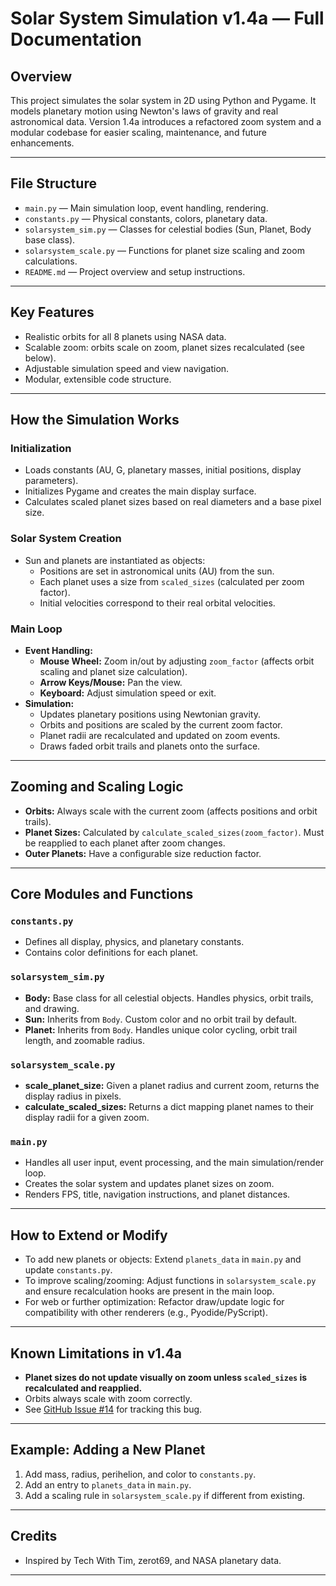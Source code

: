 # Solar System Simulation v1.4a — Full Documentation

## Overview

This project simulates the solar system in 2D using Python and Pygame. It models planetary motion using Newton's laws of gravity and real astronomical data. Version 1.4a introduces a refactored zoom system and a modular codebase for easier scaling, maintenance, and future enhancements.

---

## File Structure

- `main.py` — Main simulation loop, event handling, rendering.
- `constants.py` — Physical constants, colors, planetary data.
- `solarsystem_sim.py` — Classes for celestial bodies (Sun, Planet, Body base class).
- `solarsystem_scale.py` — Functions for planet size scaling and zoom calculations.
- `README.md` — Project overview and setup instructions.

---

## Key Features

- Realistic orbits for all 8 planets using NASA data.
- Scalable zoom: orbits scale on zoom, planet sizes recalculated (see below).
- Adjustable simulation speed and view navigation.
- Modular, extensible code structure.

---

## How the Simulation Works

### Initialization

- Loads constants (AU, G, planetary masses, initial positions, display parameters).
- Initializes Pygame and creates the main display surface.
- Calculates scaled planet sizes based on real diameters and a base pixel size.

### Solar System Creation

- Sun and planets are instantiated as objects:
  - Positions are set in astronomical units (AU) from the sun.
  - Each planet uses a size from `scaled_sizes` (calculated per zoom factor).
  - Initial velocities correspond to their real orbital velocities.

### Main Loop

- **Event Handling:**
  - **Mouse Wheel:** Zoom in/out by adjusting `zoom_factor` (affects orbit scaling and planet size calculation).
  - **Arrow Keys/Mouse:** Pan the view.
  - **Keyboard:** Adjust simulation speed or exit.
- **Simulation:**
  - Updates planetary positions using Newtonian gravity.
  - Orbits and positions are scaled by the current zoom factor.
  - Planet radii are recalculated and updated on zoom events.
  - Draws faded orbit trails and planets onto the surface.

---

## Zooming and Scaling Logic

- **Orbits:** Always scale with the current zoom (affects positions and orbit trails).
- **Planet Sizes:** Calculated by `calculate_scaled_sizes(zoom_factor)`. Must be reapplied to each planet after zoom changes.
- **Outer Planets:** Have a configurable size reduction factor.

---

## Core Modules and Functions

### `constants.py`
- Defines all display, physics, and planetary constants.
- Contains color definitions for each planet.

### `solarsystem_sim.py`
- **Body:** Base class for all celestial objects. Handles physics, orbit trails, and drawing.
- **Sun:** Inherits from `Body`. Custom color and no orbit trail by default.
- **Planet:** Inherits from `Body`. Handles unique color cycling, orbit trail length, and zoomable radius.

### `solarsystem_scale.py`
- **scale_planet_size:** Given a planet radius and current zoom, returns the display radius in pixels.
- **calculate_scaled_sizes:** Returns a dict mapping planet names to their display radii for a given zoom.

### `main.py`
- Handles all user input, event processing, and the main simulation/render loop.
- Creates the solar system and updates planet sizes on zoom.
- Renders FPS, title, navigation instructions, and planet distances.

---

## How to Extend or Modify

- To add new planets or objects: Extend `planets_data` in `main.py` and update `constants.py`.
- To improve scaling/zooming: Adjust functions in `solarsystem_scale.py` and ensure recalculation hooks are present in the main loop.
- For web or further optimization: Refactor draw/update logic for compatibility with other renderers (e.g., Pyodide/PyScript).

---

## Known Limitations in v1.4a

- **Planet sizes do not update visually on zoom unless `scaled_sizes` is recalculated and reapplied.**
- Orbits always scale with zoom correctly.
- See [GitHub Issue #14](https://github.com/kuranez/solar-system-simulation/issues/14) for tracking this bug.

---

## Example: Adding a New Planet

1. Add mass, radius, perihelion, and color to `constants.py`.
2. Add an entry to `planets_data` in `main.py`.
3. Add a scaling rule in `solarsystem_scale.py` if different from existing.

---

## Credits

- Inspired by Tech With Tim, zerot69, and NASA planetary data.

---